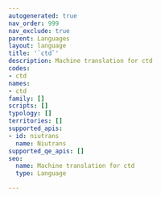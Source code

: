```yaml
---
autogenerated: true
nav_order: 999
nav_exclude: true
parent: Languages
layout: language
title: '`ctd`'
description: Machine translation for ctd
codes:
- ctd
names:
- ctd
family: []
scripts: []
typology: []
territories: []
supported_apis:
- id: niutrans
  name: Niutrans
supported_qe_apis: []
seo:
  name: Machine translation for ctd
  type: Language

---
```


